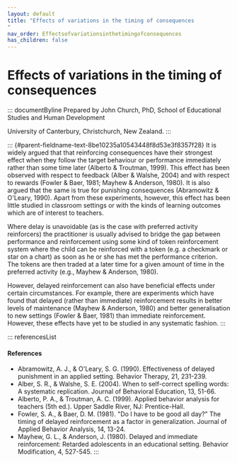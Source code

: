 ```yaml
---
layout: default
title: "Effects of variations in the timing of consequences 
"
nav_order: Effectsofvariationsinthetimingofconsequences
has_children: false
---
```

# Effects of variations in the timing of consequences 


::: documentByline
Prepared by John Church, PhD, School of Educational Studies and Human
Development

University of Canterbury, Christchurch, New Zealand.
:::

::: {#parent-fieldname-text-8be10235a10543448f8d53e3f8357f28}
It is widely argued that that reinforcing consequences have their
strongest effect when they follow the target behaviour or performance
immediately rather than some time later (Alberto & Troutman, 1999). This
effect has been observed with respect to feedback (Alber & Walshe, 2004)
and with respect to rewards (Fowler & Baer, 1981; Mayhew & Anderson,
1980). It is also argued that the same is true for punishing
consequences (Abramowitz & O'Leary, 1990). Apart from these experiments,
however, this effect has been little studied in classroom settings or
with the kinds of learning outcomes which are of interest to teachers.

Where delay is unavoidable (as is the case with preferred activity
reinforcers) the practitioner is usually advised to bridge the gap
between performance and reinforcement using some kind of token
reinforcement system where the child can be reinforced with a token
(e.g. a checkmark or star on a chart) as soon as he or she has met the
performance criterion. The tokens are then traded at a later time for a
given amount of time in the preferred activity (e.g., Mayhew & Anderson,
1980).

However, delayed reinforcement can also have beneficial effects under
certain circumstances. For example, there are experiments which have
found that delayed (rather than immediate) reinforcement results in
better levels of maintenance (Mayhew & Anderson, 1980) and better
generalisation to new settings (Fowler & Baer, 1981) than immediate
reinforcement. However, these effects have yet to be studied in any
systematic fashion.
:::

::: referencesList
#### References

-   Abramowitz, A. J., & O\'Leary, S. G. (1990). Effectiveness of
    delayed punishment in an applied setting. Behavior Therapy, 21,
    231-239.
-   Alber, S. R., & Walshe, S. E. (2004). When to self-correct spelling
    words: A systematic replication. Journal of Behavioral Education,
    13, 51-66.
-   Alberto, P. A., & Troutman, A. C. (1999). Applied behavior analysis
    for teachers (5th ed.). Upper Saddle River, NJ: Prentice-Hall.
-   Fowler, S. A., & Baer, D. M. (1981). \"Do I have to be good all
    day?\" The timing of delayed reinforcement as a factor in
    generalization. Journal of Applied Behavior Analysis, 14, 13-24.
-   Mayhew, G. L., & Anderson, J. (1980). Delayed and immediate
    reinforcement: Retarded adolescents in an educational setting.
    Behavior Modification, 4, 527-545.
:::
